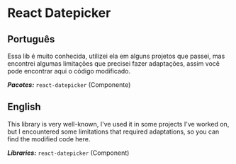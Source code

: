 # React Datepicker

## Português 

Essa lib é muito conhecida, utilizei ela em alguns projetos que passei, mas encontrei algumas limitações que precisei fazer adaptações, assim você pode encontrar aqui o código modificado.

***Pacotes:***
`react-datepicker` (Componente)

## English

This library is very well-known, I've used it in some projects I've worked on, but I encountered some limitations that required adaptations, so you can find the modified code here.

***Libraries:***
`react-datepicker` (Component)
